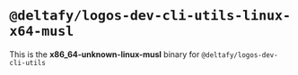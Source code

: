 # `@deltafy/logos-dev-cli-utils-linux-x64-musl`

This is the **x86_64-unknown-linux-musl** binary for `@deltafy/logos-dev-cli-utils`
